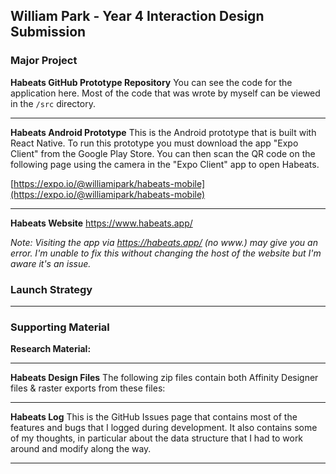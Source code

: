 ## William Park - Year 4 Interaction Design Submission



### Major Project

**Habeats GitHub Prototype Repository**
You can see the code for the application here. Most of the code that was wrote by myself can be viewed in the `/src` directory.

---

**Habeats Android Prototype**
This is the Android prototype that is built with React Native. To run this prototype you must download the app "Expo Client" from the Google Play Store.  You can then scan the QR code on the following page using the camera in the "Expo Client" app to open Habeats.

[https://expo.io/@williamipark/habeats-mobile](https://expo.io/@williamipark/habeats-mobile) 

---

**Habeats Website**
https://www.habeats.app/

*Note: Visiting the app via https://habeats.app/ (no www.) may give you an error. I'm unable to fix this without changing the host of the website but I'm aware it's an issue.*



### Launch Strategy



---





### Supporting Material

**Research Material:**

---
**Habeats Design Files**
The following zip files contain both Affinity Designer files & raster exports from these files:

---
**Habeats Log**
This is the GitHub Issues page that contains most of the features and bugs that I logged during development. It also contains some of my thoughts, in particular about the data structure that I had to work around and modify along the way.

---

